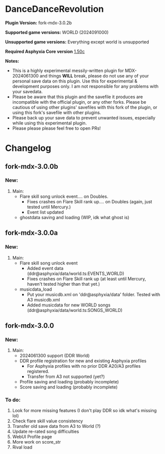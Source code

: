 # DanceDanceRevolution

**Plugin Version:** fork-mdx-3.0.2b

**Supported game versions:** WORLD (2024091000)

**Unsupported game versions:** Everything except world is unsupported

**Required Asphyxia Core version** [1.50c](https://github.com/asphyxia-core/asphyxia-core.github.io/releases/tag/v1.50)

**Notes:**
- This is a highly experimental messily-written plugin for MDX-2024061300 and things **WILL** break, please do not use any of your personal save data on this plugin. Use this for experimental & development purposes only. I am not responsible for any problems with your savedata. 
- Please be aware that this plugin and the savefile it produces are incompatible with the official plugin, or any other forks. Please be cautious of using other plugins' savefiles with this fork of the plugin, or using this fork's savefile with other plugins.
- Please back up your save data to prevent unwanted issues, especially while using this experimental plugin.
- Please please please feel free to open PRs!


Changelog
===========
## fork-mdx-3.0.0b

### New:

1. Main:
	- Flare skill song unlock event.... on Doubles.
		- Fixes crashes on Flare Skill rank up.... on Doubles (again, just tested until Mercury.)
		- Event list updated
	- ghostdata saving and loading (WIP, idk what ghost is)


## fork-mdx-3.0.0a

### New:

1. Main:
	- Flare skill song unlock event
		- Added event data (ddr@asphyxia/data/world.ts:EVENTS_WORLD)
		- Fixes crashes on Flare Skill rank up (at least until Mercury, haven't tested higher than that yet.)
	- musicdata_load
		- Put your musicdb.xml on 'ddr@asphyxia/data' folder. Tested with A3 musicdb.xml
		- Added musicdata for new WORLD songs (ddr@asphyxia/data/world.ts:SONGS_WORLD)


## fork-mdx-3.0.0

### New:

1. Main:
	- 2024061300 support (DDR World)
	- DDR profile registration for new and existing Asphyxia profiles
		- For Asphyxia profiles with no prior DDR A20/A3 profiles registered.
		- Transfer from A3 not supported (yet?)
	- Profile saving and loading (probably incomplete)
	- Score saving and loading (probably incomplete)


### To do:

1. Look for more missing features (I don't play DDR so idk what's missing lol)
2. Check flare skill value consistency
3. Transfer old save data from A3 to World (?)
4. Update re-rated song difficulties
5. WebUI Profile page
6. More work on score_str
7. Rival load
